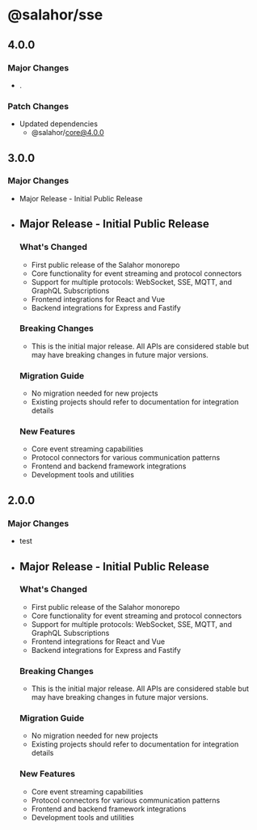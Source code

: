 # @salahor/sse

## 4.0.0

### Major Changes

- .

### Patch Changes

- Updated dependencies
  - @salahor/core@4.0.0

## 3.0.0

### Major Changes

- Major Release - Initial Public Release
- ## Major Release - Initial Public Release

  ### What's Changed
  - First public release of the Salahor monorepo
  - Core functionality for event streaming and protocol connectors
  - Support for multiple protocols: WebSocket, SSE, MQTT, and GraphQL Subscriptions
  - Frontend integrations for React and Vue
  - Backend integrations for Express and Fastify

  ### Breaking Changes
  - This is the initial major release. All APIs are considered stable but may have breaking changes in future major versions.

  ### Migration Guide
  - No migration needed for new projects
  - Existing projects should refer to documentation for integration details

  ### New Features
  - Core event streaming capabilities
  - Protocol connectors for various communication patterns
  - Frontend and backend framework integrations
  - Development tools and utilities

## 2.0.0

### Major Changes

- test
- ## Major Release - Initial Public Release

  ### What's Changed
  - First public release of the Salahor monorepo
  - Core functionality for event streaming and protocol connectors
  - Support for multiple protocols: WebSocket, SSE, MQTT, and GraphQL Subscriptions
  - Frontend integrations for React and Vue
  - Backend integrations for Express and Fastify

  ### Breaking Changes
  - This is the initial major release. All APIs are considered stable but may have breaking changes in future major versions.

  ### Migration Guide
  - No migration needed for new projects
  - Existing projects should refer to documentation for integration details

  ### New Features
  - Core event streaming capabilities
  - Protocol connectors for various communication patterns
  - Frontend and backend framework integrations
  - Development tools and utilities
